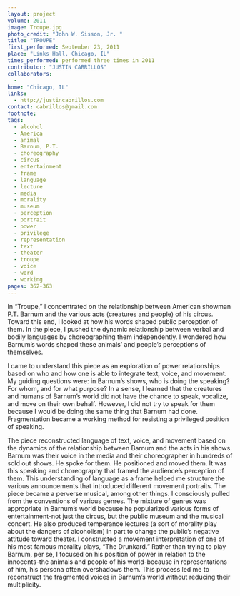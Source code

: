 ```yaml
---
layout: project
volume: 2011
image: Troupe.jpg
photo_credit: "John W. Sisson, Jr. "
title: "TROUPE"
first_performed: September 23, 2011
place: "Links Hall, Chicago, IL"
times_performed: performed three times in 2011
contributor: "JUSTIN CABRILLOS"
collaborators: 
  - 
home: "Chicago, IL"
links: 
  - http://justincabrillos.com
contact: cabrillos@gmail.com
footnote: 
tags: 
  - alcohol
  - America
  - animal
  - Barnum, P.T.
  - choreography
  - circus
  - entertainment
  - frame
  - language
  - lecture
  - media
  - morality
  - museum
  - perception
  - portrait
  - power
  - privilege
  - representation
  - text
  - theater
  - troupe
  - voice
  - word
  - working
pages: 362-363
---
```


In “Troupe,” I concentrated on the relationship between American showman P.T. Barnum and the various acts (creatures and people) of his circus. Toward this end, I looked at how his words shaped public perception of them. In the piece, I pushed the dynamic relationship between verbal and bodily languages by choreographing them independently. I wondered how Barnum’s words shaped these animals’ and people’s perceptions of themselves. 

I came to understand this piece as an exploration of power relationships based on who and how one is able to integrate text, voice, and movement. My guiding questions were: in Barnum’s shows, who is doing the speaking? For whom, and for what purpose? In a sense, I learned that the creatures and humans of Barnum’s world did not have the chance to speak, vocalize, and move on their own behalf. However, I did not try to speak for them because I would be doing the same thing that Barnum had done. Fragmentation became a working method for resisting a privileged position of speaking. 

The piece reconstructed language of text, voice, and movement based on the dynamics of the relationship between Barnum and the acts in his shows. Barnum was their voice in the media and their choreographer in hundreds of sold out shows. He spoke for them. He positioned and moved them. It was this speaking and choreography that framed the audience’s perception of them. This understanding of language as a frame helped me structure the various announcements that introduced different movement portraits. The piece became a perverse musical, among other things. I consciously pulled from the conventions of various genres. The mixture of genres was appropriate in Barnum’s world because he popularized various forms of entertainment-not just the circus, but the public museum and the musical concert. He also produced temperance lectures (a sort of morality play about the dangers of alcoholism) in part to change the public’s negative attitude toward theater. I constructed a movement interpretation of one of his most famous morality plays, “The Drunkard.” Rather than trying to play Barnum, per se, I focused on his position of power in relation to the innocents-the animals and people of his world-because in representations of him, his persona often overshadows them. This process led me to reconstruct the fragmented voices in Barnum’s world without reducing their multiplicity.
